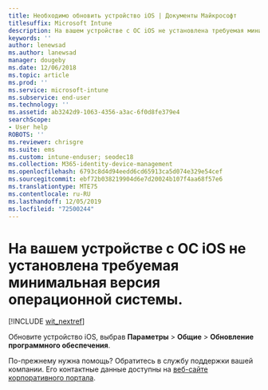 ```yaml
---
title: Необходимо обновить устройство iOS | Документы Майкрософт
titlesuffix: Microsoft Intune
description: На вашем устройстве с ОС iOS не установлена требуемая минимальная версия операционной системы.
keywords: ''
author: lenewsad
ms.author: lanewsad
manager: dougeby
ms.date: 12/06/2018
ms.topic: article
ms.prod: ''
ms.service: microsoft-intune
ms.subservice: end-user
ms.technology: ''
ms.assetid: ab3242d9-1063-4356-a3ac-6f0d8fe379e4
searchScope:
- User help
ROBOTS: ''
ms.reviewer: chrisgre
ms.suite: ems
ms.custom: intune-enduser; seodec18
ms.collection: M365-identity-device-management
ms.openlocfilehash: 6793c8d4d94eedd6cd65913ca5d074e329e54cef
ms.sourcegitcommit: ebf72b038219904d6e7d20024b107f4aa68f57e6
ms.translationtype: MTE75
ms.contentlocale: ru-RU
ms.lasthandoff: 12/05/2019
ms.locfileid: "72500244"
---
```

# <a name="your-ios-device-doesnt-have-the-required-minimum-operating-system-version"></a>На вашем устройстве с ОС iOS не установлена требуемая минимальная версия операционной системы.

[!INCLUDE [wit_nextref](includes/end-user-os-update-guidance.md)]

Обновите устройство iOS, выбрав **Параметры** > **Общие** > **Обновление программного обеспечения**.

По-прежнему нужна помощь? Обратитесь в службу поддержки вашей компании. Его контактные данные доступны на [веб-сайте корпоративного портала](https://go.microsoft.com/fwlink/?linkid=2010980).
